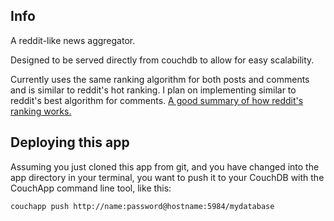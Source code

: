 ## Info

A reddit-like news aggregator.

Designed to be served directly from couchdb to allow for easy scalability.

Currently uses the same ranking algorithm for both posts and comments and is similar to reddit's hot ranking. I plan on implementing similar to reddit's best algorithm for comments.
[A good summary of how reddit's ranking works.](http://amix.dk/blog/post/19588)

## Deploying this app

Assuming you just cloned this app from git, and you have changed into the app directory in your terminal, you want to push it to your CouchDB with the CouchApp command line tool, like this:

    couchapp push http://name:password@hostname:5984/mydatabase
